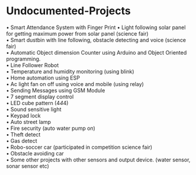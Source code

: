 # Undocumented-Projects

•	Smart Attendance System with Finger Print 
•	Light following solar panel for getting maximum power from solar panel (science fair) <br>
•	Smart dustbin with line following, obstacle detecting and voice (science fair)<br>
•	Automatic Object dimension Counter using Arduino and Object Oriented programming.<br>
•	Line Follower Robot <br>
•	Temperature and humidity monitoring (using blink)<br>
•	Home automation using ESP<br>
•	Ac light fan on off using voice and mobile (using relay)<br>
•	Sending Messages using GSM Module <br>
•	7 segment display control<br>
•	LED cube pattern (4*4*4)<br>
•	Sound sensitive light<br>
•	Keypad lock<br>
•	Auto street lamp<br>
•	Fire security (auto water pump on)<br>
•	Theft detect<br>
•	Gas detect<br>
•	Robo-soccer car (participated in competition science fair)<br>
•	Obstacle avoiding car<br>
•	Some other projects with other sensors and output device. (water sensor, sonar sensor etc)<br>
